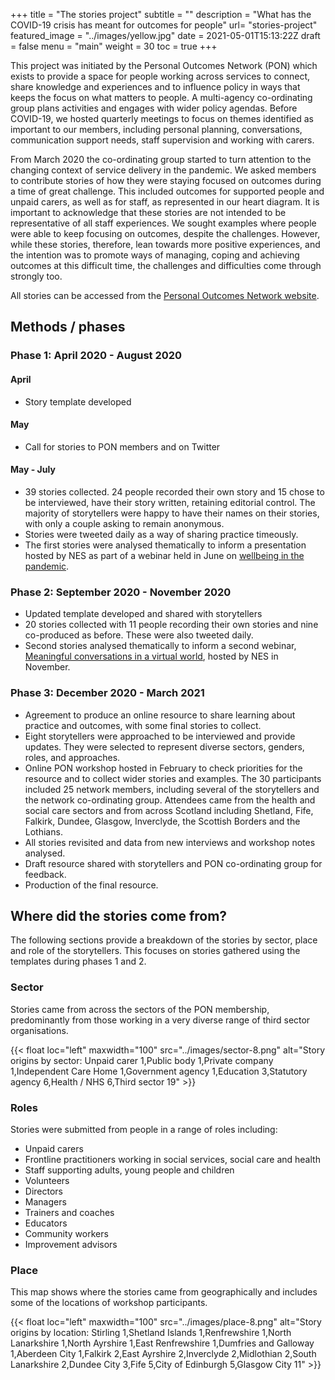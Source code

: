 +++
title = "The stories project"
subtitle = ""
description = "What has the COVID-19 crisis has meant for outcomes for people"
url= "stories-project"
featured_image = "../images/yellow.jpg"
date = 2021-05-01T15:13:22Z
draft = false
menu = "main"
weight = 30
toc = true
+++

This project was initiated by the Personal Outcomes Network (PON) which exists to provide a space for people working across services to connect, share knowledge and experiences and to influence policy in ways that keeps the focus on what matters to people. A multi-agency co-ordinating group plans activities and engages with wider policy agendas. Before COVID-19, we hosted quarterly meetings to focus on themes identified as important to our members, including personal planning, conversations, communication support needs, staff supervision and working with carers.

From March 2020 the co-ordinating group started to turn attention to the changing context of service delivery in the pandemic.  We asked members to contribute stories of how they were staying focused on outcomes during a time of great challenge.  This included outcomes for supported people and unpaid carers, as well as for staff, as represented in our heart diagram. It is important to acknowledge that these stories are not intended to be representative of all staff experiences.  We sought examples where people were able to keep focusing on outcomes, despite the challenges.  However, while these stories, therefore, lean towards more positive experiences, and the intention was to promote ways of managing, coping and achieving outcomes at this difficult time, the challenges and difficulties come through strongly too.

All stories can be accessed from the [Personal Outcomes Network website](https://personaloutcomes.network/).

## Methods / phases

### Phase 1: April 2020 - August 2020

#### April

* Story template developed

#### May

* Call for stories to PON members and on Twitter

#### May - July

* 39 stories collected. 24 people recorded their own story and 15 chose to be interviewed, have their story written, retaining editorial control. The majority of storytellers were happy to have their names on their stories, with only a couple asking to remain anonymous.
* Stories were tweeted daily as a way of sharing practice timeously.
* The first stories were analysed thematically to inform a presentation hosted by NES as part of a webinar held in June on [wellbeing in the pandemic](https://vimeo.com/433717583).

### Phase 2: September 2020 - November 2020

* Updated template developed and shared with storytellers
* 20 stories collected with 11 people recording their own stories and nine co-produced as before. These were also tweeted daily.
* Second stories analysed thematically to inform a second webinar, [Meaningful conversations in a virtual world](https://vimeo.com/486438202), hosted by NES in November.

### Phase 3: December 2020 - March 2021

* Agreement to produce an online resource to share learning about practice and outcomes, with some final stories to collect.
* Eight storytellers were approached to be interviewed and provide updates. They were selected to represent diverse sectors, genders, roles, and approaches.
* Online PON workshop hosted in February to check priorities for the resource and to collect wider stories and examples. The 30 participants included 25 network members, including several of the storytellers and the network co-ordinating group. Attendees came from the health and social care sectors and from across Scotland including Shetland, Fife, Falkirk, Dundee, Glasgow, Inverclyde, the Scottish Borders and the Lothians.
* All stories revisited and data from new interviews and workshop notes analysed.
* Draft resource shared with storytellers and PON co-ordinating group for feedback.
* Production of the final resource.

## Where did the stories come from?

The following sections provide a breakdown of the stories by sector, place and role of the storytellers. This focuses on stories gathered using the templates during phases 1 and 2.

### Sector

Stories came from across the sectors of the PON membership, predominantly from those working in a very diverse range of third sector organisations.

{{< float loc="left" maxwidth="100" src="../images/sector-8.png" alt="Story origins by sector: Unpaid carer 1,Public body 1,Private company 1,Independent Care Home 1,Government agency 1,Education 3,Statutory agency 6,Health / NHS 6,Third sector 19" >}}

### Roles

Stories were submitted from people in a range of roles including:

* Unpaid carers
* Frontline practitioners working in social services, social care and health
* Staff supporting adults, young people and children
* Volunteers
* Directors
* Managers
* Trainers and coaches
* Educators
* Community workers
* Improvement advisors

### Place

This map shows where the stories came from geographically and includes some of the locations of workshop participants.

{{< float loc="left" maxwidth="100" src="../images/place-8.png" alt="Story origins by location: Stirling 1,Shetland Islands 1,Renfrewshire 1,North Lanarkshire 1,North Ayrshire 1,East Renfrewshire 1,Dumfries and Galloway 1,Aberdeen City 1,Falkirk 2,East Ayrshire 2,Inverclyde 2,Midlothian 2,South Lanarkshire 2,Dundee City 3,Fife 5,City of Edinburgh 5,Glasgow City 11" >}}
